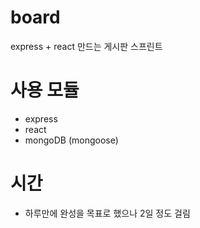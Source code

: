 # board
express + react 만드는 게시판 스프린트

# 사용 모듈
* express
* react
* mongoDB (mongoose)

# 시간
* 하루만에 완성을 목표로 했으나 2일 정도 걸림
